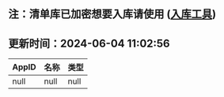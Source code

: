 ## 注：清单库已加密想要入库请使用 ([入库工具](https://github.com/BlankTMing/ManifestAutoUpdate/releases))

## 更新时间：2024-06-04 11:02:56
| AppID | 名称 | 类型  |
| :-------------------- | :----------------------------- | :----------- |
| null | null| null |

